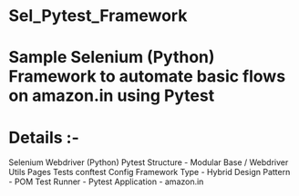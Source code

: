 # Sel_Pytest_Framework
# Sample Selenium (Python) Framework to automate basic flows on amazon.in using Pytest


# Details :- 
  Selenium Webdriver (Python)
  Pytest
  Structure - Modular 
      Base / Webdriver Utils
      Pages
      Tests
          conftest
      Config
  Framework Type - Hybrid
  Design Pattern - POM
  Test Runner - Pytest
  Application - amazon.in  
  
